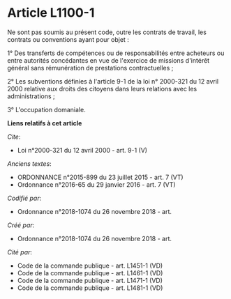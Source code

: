 # Article L1100-1

Ne sont pas soumis au présent code, outre les contrats de travail, les contrats ou conventions ayant pour objet :

1° Des transferts de compétences ou de responsabilités entre acheteurs ou entre autorités concédantes en vue de l'exercice de
missions d'intérêt général sans rémunération de prestations contractuelles ;

2° Les subventions définies à l'article 9-1 de la loi n° 2000-321 du 12 avril 2000 relative aux droits des citoyens dans
leurs relations avec les administrations ;

3° L'occupation domaniale.

**Liens relatifs à cet article**

_Cite_:

  - Loi n°2000-321 du 12 avril 2000 - art. 9-1 (V)

_Anciens textes_:

  - ORDONNANCE n°2015-899 du 23 juillet 2015 - art. 7 (VT)
  - Ordonnance n°2016-65 du 29 janvier 2016 - art. 7 (VT)

_Codifié par_:

  - Ordonnance n°2018-1074 du 26 novembre 2018 - art.

_Créé par_:

  - Ordonnance n°2018-1074 du 26 novembre 2018 - art.

_Cité par_:

  - Code de la commande publique - art. L1451-1 (VD)
  - Code de la commande publique - art. L1461-1 (VD)
  - Code de la commande publique - art. L1471-1 (VD)
  - Code de la commande publique - art. L1481-1 (VD)
